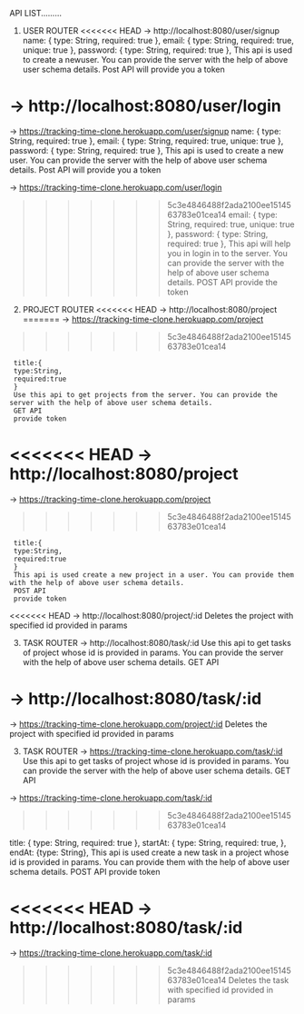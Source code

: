 API LIST.........

1. USER ROUTER
<<<<<<< HEAD
-> http://localhost:8080/user/signup
     name: { type: String, required: true },
     email: { type: String, required: true, unique: true },
     password: { type: String, required: true },
     This api is used to create a newuser. You can provide the server with the help of above user schema details.
     Post API
     will provide you a token

-> http://localhost:8080/user/login
=======
-> https://tracking-time-clone.herokuapp.com/user/signup
     name: { type: String, required: true },
     email: { type: String, required: true, unique: true },
     password: { type: String, required: true },
     This api is used to create a new user. You can provide the server with the help of above user schema details.
     Post API
     will provide you a token

-> https://tracking-time-clone.herokuapp.com/user/login
>>>>>>> 5c3e4846488f2ada2100ee1514563783e01cea14
     email: { type: String, required: true, unique: true },
     password: { type: String, required: true },
     This api will help you in login in to the server. You can provide the server with the help of above user schema details.
     POST API
     provide the token 

2.  PROJECT ROUTER
<<<<<<< HEAD
-> http://localhost:8080/project
=======
-> https://tracking-time-clone.herokuapp.com/project
>>>>>>> 5c3e4846488f2ada2100ee1514563783e01cea14
    
     title:{
     type:String,
     required:true
     }
     Use this api to get projects from the server. You can provide the server with the help of above user schema details.
     GET API
     provide token 

<<<<<<< HEAD
-> http://localhost:8080/project
=======
-> https://tracking-time-clone.herokuapp.com/project
>>>>>>> 5c3e4846488f2ada2100ee1514563783e01cea14
     
     title:{
     type:String,
     required:true
     }
     This api is used create a new project in a user. You can provide them with the help of above user schema details.
     POST API
     provide token 

<<<<<<< HEAD
-> http://localhost:8080/project/:id
    Deletes the project with specified id provided in params

3.  TASK ROUTER
-> http://localhost:8080/task/:id
     Use this api to get tasks of project whose id is provided in params. You can provide the server with the help of above user schema details.
     GET API

-> http://localhost:8080/task/:id
=======
-> https://tracking-time-clone.herokuapp.com/project/:id
    Deletes the project with specified id provided in params

3.  TASK ROUTER
-> https://tracking-time-clone.herokuapp.com/task/:id
     Use this api to get tasks of project whose id is provided in params. You can provide the server with the help of above user schema details.
     GET API

-> https://tracking-time-clone.herokuapp.com/task/:id
>>>>>>> 5c3e4846488f2ada2100ee1514563783e01cea14
     
  title: { type: String, required: true },
  startAt: { type: String, required: true, },
  endAt: {type: String},
     This api is used create a new task in a project whose id is provided in params. You can provide them with the help of above user schema details.
     POST API
     provide token 

<<<<<<< HEAD
-> http://localhost:8080/task/:id
=======
-> https://tracking-time-clone.herokuapp.com/task/:id
>>>>>>> 5c3e4846488f2ada2100ee1514563783e01cea14
    Deletes the task with specified id provided in params
